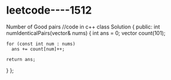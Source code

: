 # leetcode----1512
Number of Good pairs
//code in c++
class Solution {
 public:
  int numIdenticalPairs(vector<int>& nums) {
    int ans = 0;
    vector<int> count(101);

    for (const int num : nums)
      ans += count[num]++;

    return ans;
  }
};
